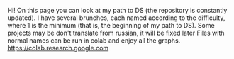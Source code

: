 Hi! On this page you can look at my path to DS (the repository is constantly updated). I have several brunches, each named according to the difficulty, where 1 is the minimum (that is, the beginning of my path to DS).
Some projects may be don't translate from russian, it will be fixed later
Files with normal names can be run in colab and enjoy all the graphs. https://colab.research.google.com
